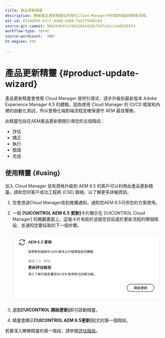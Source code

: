 ```yaml
---
title: 產品更新精靈
description: 瞭解產品更新精靈如何簡化Cloud Manager中的端對端AEM更新流程。
exl-id: 8134e956-bfcf-41b8-a408-fa4375058c6a
source-git-commit: 984269e5fe70913644d26e759fa21ccea0536bf4
workflow-type: tm+mt
source-wordcount: '208'
ht-degree: 49%

---
```



# 產品更新精靈 {#product-update-wizard}

產品更新精靈會使用 Cloud Manager 提供引導式、逐步升級到最新版本 Adobe Experience Manager 6.5 的體驗。因為使用 Cloud Manager 的 CI/CD 框架和內建的自動化測試，所以會簡化端對端流程並確保遵守 AEM 最佳實務。

此精靈包括在AEM產品更新期間引導您的五個階段：

* 評估
* 矯正
* 執行
* 驗證 
* 完成

## 使用精靈 {#using}

加入 Cloud Manager 並有資格升級到 AEM 6.5 的客戶可以利用此產品更新精靈。請和您的客戶成功工程師 (CSE) 聯絡，以了解更多詳細資訊。

1. 您會透過Cloud Manager收到推播通知，通知您AEM 6.5可供您的方案使用。

1. 一個 **[!UICONTROL AEM 6.5 更新]**&#x200B;卡片顯示在 [!UICONTROL Cloud Manager] 的概觀畫面上。這張卡片有助於追蹤您目前處於更新流程的哪個階段，並通知您要採取的下一個步驟。

   ![更新精靈卡](/help/assets/Start-Update.png)

1. 選取&#x200B;**[!UICONTROL 開始更新]**&#x200B;即可啟動精靈。

1. 精靈會顯示&#x200B;**[!UICONTROL AEM 6.5更新]**&#x200B;程式的第一個階段。

若要深入瞭解精靈的第一階段，請參閱[評估階段](/help/product-update-wizard/evaluation.md)。

